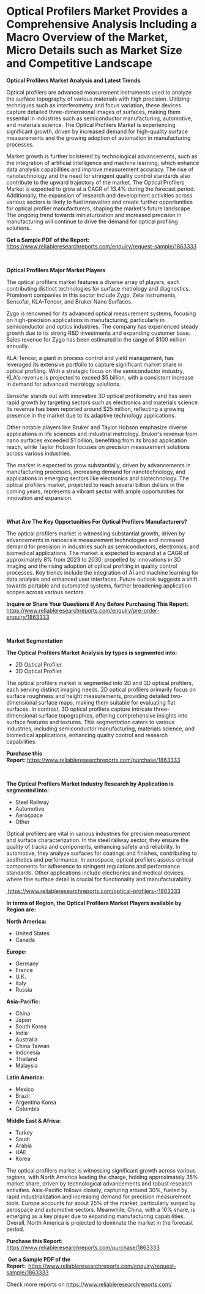 <p><h1>Optical Profilers Market Provides a Comprehensive Analysis Including a Macro Overview of the Market, Micro Details such as Market Size and Competitive Landscape</h1></p><p><strong>Optical Profilers Market Analysis and Latest Trends</strong></p>
<p><p>Optical profilers are advanced measurement instruments used to analyze the surface topography of various materials with high precision. Utilizing techniques such as interferometry and focus variation, these devices capture detailed three-dimensional images of surfaces, making them essential in industries such as semiconductor manufacturing, automotive, and materials science. The Optical Profilers Market is experiencing significant growth, driven by increased demand for high-quality surface measurements and the growing adoption of automation in manufacturing processes.</p><p>Market growth is further bolstered by technological advancements, such as the integration of artificial intelligence and machine learning, which enhance data analysis capabilities and improve measurement accuracy. The rise of nanotechnology and the need for stringent quality control standards also contribute to the upward trajectory of the market. The Optical Profilers Market is expected to grow at a CAGR of 13.4% during the forecast period. Additionally, the expansion of research and development activities across various sectors is likely to fuel innovation and create further opportunities for optical profiler manufacturers, shaping the market's future landscape. The ongoing trend towards miniaturization and increased precision in manufacturing will continue to drive the demand for optical profiling solutions.</p></p>
<p><strong>Get a Sample PDF of the Report:&nbsp;</strong> <a href="https://www.reliableresearchreports.com/enquiry/request-sample/1863333?utm_campaign=1950&utm_medium=2&utm_source=Github&utm_content=ia&utm_term=19022025&utm_id=optical-profilers">https://www.reliableresearchreports.com/enquiry/request-sample/1863333</a></p>
<p>&nbsp;</p>
<p><strong>Optical Profilers Major Market Players</strong></p>
<p><p>The optical profilers market features a diverse array of players, each contributing distinct technologies for surface metrology and diagnostics. Prominent companies in this sector include Zygo, Zeta Instruments, Sensofar, KLA-Tencor, and Bruker Nano Surfaces.</p><p>Zygo is renowned for its advanced optical measurement systems, focusing on high-precision applications in manufacturing, particularly in semiconductor and optics industries. The company has experienced steady growth due to its strong R&D investments and expanding customer base. Sales revenue for Zygo has been estimated in the range of $100 million annually.</p><p>KLA-Tencor, a giant in process control and yield management, has leveraged its extensive portfolio to capture significant market share in optical profiling. With a strategic focus on the semiconductor industry, KLA's revenue is projected to exceed $5 billion, with a consistent increase in demand for advanced metrology solutions.</p><p>Sensofar stands out with innovative 3D optical profilometry and has seen rapid growth by targeting sectors such as electronics and materials science. Its revenue has been reported around $25 million, reflecting a growing presence in the market due to its adaptive technology applications.</p><p>Other notable players like Bruker and Taylor Hobson emphasize diverse applications in life sciences and industrial metrology. Bruker’s revenue from nano surfaces exceeded $1 billion, benefiting from its broad application reach, while Taylor Hobson focuses on precision measurement solutions across various industries.</p><p>The market is expected to grow substantially, driven by advancements in manufacturing processes, increasing demand for nanotechnology, and applications in emerging sectors like electronics and biotechnology. The optical profilers market, projected to reach several billion dollars in the coming years, represents a vibrant sector with ample opportunities for innovation and expansion.</p></p>
<p>&nbsp;</p>
<p><strong>What Are The Key Opportunities For Optical Profilers Manufacturers?</strong></p>
<p><p>The optical profilers market is witnessing substantial growth, driven by advancements in nanoscale measurement technologies and increased demand for precision in industries such as semiconductors, electronics, and biomedical applications. The market is expected to expand at a CAGR of approximately 8% from 2023 to 2030, propelled by innovations in 3D imaging and the rising adoption of optical profiling in quality control processes. Key trends include the integration of AI and machine learning for data analysis and enhanced user interfaces. Future outlook suggests a shift towards portable and automated systems, further broadening application scopes across various sectors.</p></p>
<p><strong>Inquire or Share Your Questions If Any Before Purchasing This Report:</strong> <a href="https://www.reliableresearchreports.com/enquiry/pre-order-enquiry/1863333?utm_campaign=1950&utm_medium=2&utm_source=Github&utm_content=ia&utm_term=19022025&utm_id=optical-profilers">https://www.reliableresearchreports.com/enquiry/pre-order-enquiry/1863333</a></p>
<p>&nbsp;</p>
<p><strong>Market Segmentation</strong></p>
<p><strong>The Optical Profilers Market Analysis by types is segmented into:</strong></p>
<p><ul><li>2D Optical Profiler</li><li>3D Optical Profiler</li></ul></p>
<p><p>The optical profilers market is segmented into 2D and 3D optical profilers, each serving distinct imaging needs. 2D optical profilers primarily focus on surface roughness and height measurements, providing detailed two-dimensional surface maps, making them suitable for evaluating flat surfaces. In contrast, 3D optical profilers capture intricate three-dimensional surface topographies, offering comprehensive insights into surface features and textures. This segmentation caters to various industries, including semiconductor manufacturing, materials science, and biomedical applications, enhancing quality control and research capabilities.</p></p>
<p><strong>Purchase this Report:&nbsp;</strong><a href="https://www.reliableresearchreports.com/purchase/1863333?utm_campaign=1950&utm_medium=2&utm_source=Github&utm_content=ia&utm_term=19022025&utm_id=optical-profilers">https://www.reliableresearchreports.com/purchase/1863333</a></p>
<p>&nbsp;</p>
<p><strong>The Optical Profilers Market Industry Research by Application is segmented into:</strong></p>
<p><ul><li>Steel Railway</li><li>Automotive</li><li>Aerospace</li><li>Other</li></ul></p>
<p><p>Optical profilers are vital in various industries for precision measurement and surface characterization. In the steel railway sector, they ensure the quality of tracks and components, enhancing safety and reliability. In automotive, they analyze surfaces for coatings and finishes, contributing to aesthetics and performance. In aerospace, optical profilers assess critical components for adherence to stringent regulations and performance standards. Other applications include electronics and medical devices, where fine surface detail is crucial for functionality and manufacturability.</p></p>
<p><a href="https://www.reliableresearchreports.com/optical-profilers-r1863333?utm_campaign=1950&utm_medium=2&utm_source=Github&utm_content=ia&utm_term=19022025&utm_id=optical-profilers">&nbsp;https://www.reliableresearchreports.com/optical-profilers-r1863333</a></p>
<p><strong>In terms of Region, the Optical Profilers Market Players available by Region are:</strong></p>
<p>
    <p> <strong> North America: </strong>
        <ul>
            <li>United States</li>
            <li>Canada</li>
        </ul>
        </p> 
    <p> <strong> Europe: </strong>
        <ul>
            <li>Germany</li>
            <li>France</li>
            <li>U.K.</li>
            <li>Italy</li>
            <li>Russia</li>
        </ul>
        </p> 
    <p> <strong> Asia-Pacific: </strong>
        <ul>
            <li>China</li>
            <li>Japan</li>
            <li>South Korea</li>
            <li>India</li>
            <li>Australia</li>
            <li>China Taiwan</li>
            <li>Indonesia</li>
            <li>Thailand</li>
            <li>Malaysia</li>
        </ul>
        </p> 
    <p> <strong> Latin America: </strong>
        <ul>
            <li>Mexico</li>
            <li>Brazil</li>
            <li>Argentina Korea</li>
            <li>Colombia</li>
        </ul>
        </p> 
    <p> <strong> Middle East & Africa: </strong>
        <ul>
            <li>Turkey</li>
            <li>Saudi</li>
            <li>Arabia</li>
            <li>UAE</li>
            <li>Korea</li>
        </ul>
    </p>
    </p>
<p><p>The optical profilers market is witnessing significant growth across various regions, with North America leading the charge, holding approximately 35% market share, driven by technological advancements and robust research activities. Asia-Pacific follows closely, capturing around 30%, fueled by rapid industrialization and increasing demand for precision measurement tools. Europe accounts for about 25% of the market, particularly surged by aerospace and automotive sectors. Meanwhile, China, with a 10% share, is emerging as a key player due to expanding manufacturing capabilities. Overall, North America is projected to dominate the market in the forecast period.</p></p>
<p><strong>Purchase this Report: </strong><a href="https://www.reliableresearchreports.com/purchase/1863333?utm_campaign=1950&utm_medium=2&utm_source=Github&utm_content=ia&utm_term=19022025&utm_id=optical-profilers">https://www.reliableresearchreports.com/purchase/1863333</a></p>
<p>&nbsp;<strong>Get a Sample PDF of the Report:&nbsp;&nbsp;</strong><a href="https://www.reliableresearchreports.com/enquiry/request-sample/1863333?utm_campaign=1950&utm_medium=2&utm_source=Github&utm_content=ia&utm_term=19022025&utm_id=optical-profilers">https://www.reliableresearchreports.com/enquiry/request-sample/1863333</a></p>
<p><strong></strong></p>
<p>Check more reports on <a href="https://www.reliableresearchreports.com/?utm_campaign=1950&utm_medium=2&utm_source=Github&utm_content=ia&utm_term=19022025&utm_id=optical-profilers">https://www.reliableresearchreports.com/</a></p>